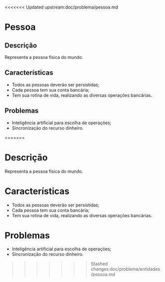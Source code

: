 <<<<<<< Updated upstream:doc/problema/pessoa.md
# Pessoa

## Descrição

Representa a pessoa física do mundo.

## Características

* Todos as pessoas deverão ser persistidas;
* Cada pessoa tem sua conta bancária;
* Tem sua rotina de vida, realizando as diversas operações bancárias.

## Problemas

* Inteligência artificial para escolha de operações;
* Sincronização do recurso dinheiro.



=======
# Descrição

Representa a pessoa física do mundo.

# Características

* Todos as pessoas deverão ser persistidas;
* Cada pessoa tem sua conta bancária;
* Tem sua rotina de vida, realizando as diversas operações bancárias.

# Problemas

* Inteligência artificial para escolha de operações;
* Sincronização do recurso dinheiro.



>>>>>>> Stashed changes:doc/problema/entidades/pessoa.md
